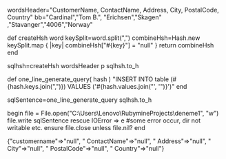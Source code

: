 wordsHeader="CustomerName, ContactName, Address, City, PostalCode, Country"
bb="Cardinal","Tom B.", "Erichsen","Skagen" ,"Stavanger","4006","Norway"


def createHsh word
	keySplit=word.split(",")
	combineHsh=Hash.new
	keySplit.map { |key| combineHsh["#{key}"] = "null" }
	return combineHsh
end

 sqlhsh=createHsh wordsHeader
p sqlhsh.to_h

def one_line_generate_query( hash )
	"INSERT INTO table (#{hash.keys.join(",")}) VALUES ('#{hash.values.join("', '")}')"
end

sqlSentence=one_line_generate_query sqlhsh.to_h


begin
	file = File.open("C:\Users\Lenovo\RubymineProjects\deneme1", "w")
	file.write sqlSentence
rescue IOError => e
	#some error occur, dir not writable etc.
ensure
	file.close unless file.nil?
end


{"customername"=>"null", " ContactName"=>"null", " Address"=>"null", " City"=>"null", " PostalCode"=>"null", " Country"=>"null"}

